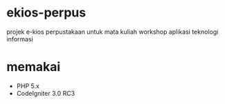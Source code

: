 # ekios-perpus
projek e-kios perpustakaan untuk mata kuliah workshop aplikasi teknologi informasi

# memakai
- PHP 5.x
- CodeIgniter 3.0 RC3
